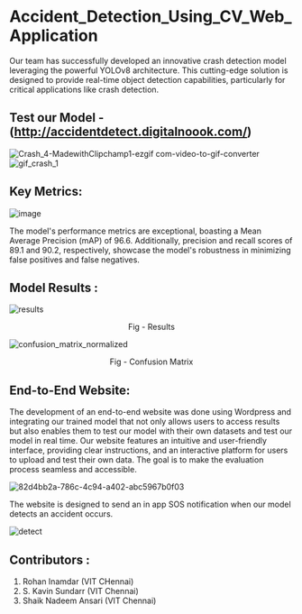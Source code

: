 # Accident_Detection_Using_CV_Web_Application

Our team has successfully developed an innovative crash detection model leveraging the powerful YOLOv8 architecture. This cutting-edge solution is designed to provide real-time object detection capabilities, particularly for critical applications like crash detection.
## Test our Model - (http://accidentdetect.digitalnoook.com/)

![Crash_4-MadewithClipchamp1-ezgif com-video-to-gif-converter](https://github.com/irohan0/Crash-Detection/assets/121719717/7f4b0ab7-decd-4869-810d-bc914c50628b)  ![gif_crash_1](https://github.com/irohan0/Crash-Detection/assets/121719717/6650d8f2-d5da-4574-98eb-a588589f8f13)

## Key Metrics:
![image](https://github.com/irohan0/Crash-Detection/assets/121719717/2d62cdf2-888c-4cbc-a314-a095c7e66bcd)

The model's performance metrics are exceptional, boasting a Mean Average Precision (mAP) of 96.6. Additionally, precision and recall scores of 89.1 and 90.2, respectively, showcase the model's robustness in minimizing false positives and false negatives.

## Model Results :
![results](https://github.com/irohan0/Crash-Detection/assets/121719717/220c462c-9077-4279-af4a-94302d9b5394)
<p align="center">
Fig - Results
</p>
                                         
                                         
![confusion_matrix_normalized](https://github.com/irohan0/Crash-Detection/assets/121719717/e892bf6f-3313-42c2-bba8-25a3d755f10d)
<p align="center">
Fig - Confusion Matrix
</p>

## End-to-End Website:

The development of an end-to-end website was done using Wordpress and integrating our trained model that not only allows users to access results but also enables them to test our model with their own datasets and test our model in real time. Our website features an intuitive and user-friendly interface, providing clear instructions, and an interactive platform for users to upload and test their own data. The goal is to make the evaluation process seamless and accessible.

![82d4bb2a-786c-4c94-a402-abc5967b0f03](https://github.com/irohan0/Crash-Detection/assets/121719717/1be2a938-0bfa-4744-bffb-aa9fbbad67e1)

The website is designed to send an in app SOS notification when our model detects an accident occurs.

![detect](https://github.com/irohan0/Crash-Detection/assets/121719717/a852a1cb-b9a8-4f4d-9414-540dfd0f393d)


## Contributors :
1. Rohan Inamdar (VIT CHennai)
2. S. Kavin Sundarr (VIT Chennai)
3. Shaik Nadeem Ansari (VIT Chennai)
